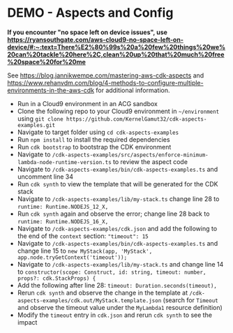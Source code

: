 # DEMO - Aspects and Config

**If you encounter "no space left on device issues", use https://ryansouthgate.com/aws-cloud9-no-space-left-on-device/#:~:text=There%E2%80%99s%20a%20few%20things%20we%20can%20tackle%20here%2C,clean%20up%20that%20much%20free%20space%20for%20me**

See https://blog.jannikwempe.com/mastering-aws-cdk-aspects and https://www.rehanvdm.com/blog/4-methods-to-configure-multiple-environments-in-the-aws-cdk for additional information.

* Run in a Cloud9 environment in an ACG sandbox
* Clone the following repo to your Cloud9 environment in `~/environment` using `git clone https://github.com/KernelGamut32/cdk-aspects-examples.git`
* Navigate to target folder using `cd cdk-aspects-examples`
* Run `npm install` to install the required dependencies
* Run `cdk bootstrap` to bootstrap the CDK environment
* Navigate to `/cdk-aspects-examples/src/aspects/enforce-minimum-lambda-node-runtime-version.ts` to review the aspect code
* Navigate to `/cdk-aspects-examples/bin/cdk-aspects-examples.ts` and uncomment line 34
* Run `cdk synth` to view the template that will be generated for the CDK stack
* Navigate to `/cdk-aspects-examples/lib/my-stack.ts` change line 28 to `runtime: Runtime.NODEJS_12_X,`
* Run `cdk synth` again and observe the error; change line 28 back to `runtime: Runtime.NODEJS_16_X,`
* Navigate to `/cdk-aspects-examples/cdk.json` and add the following to the end of the `context` section: `"timeout": 15`
* Navigate to `/cdk-aspects-examples/bin/cdk-aspects-examples.ts` and change line 15 to `new MyStack(app, 'MyStack', app.node.tryGetContext('timeout'));`
* Navigate to `/cdk-aspects-examples/lib/my-stack.ts` and change line 14 to `constructor(scope: Construct, id: string, timeout: number, props?: cdk.StackProps) {`
* Add the following after line 28: `timeout: Duration.seconds(timeout),`
* Rerun `cdk synth` and observe the change in the template at `/cdk-aspects-examples/cdk.out/MyStack.template.json` (search for `Timeout` and observe the timeout value under the `MyLambda1` resource definition)
* Modify the `timeout` entry in `cdk.json` and rerun `cdk synth` to see the impact
